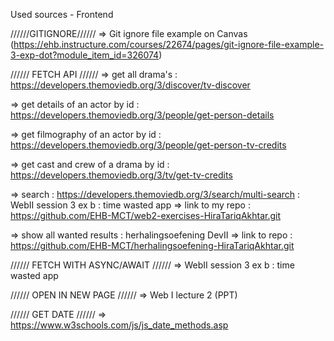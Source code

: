 Used sources - Frontend


//////GITIGNORE//////
=> Git ignore file example on Canvas
(https://ehb.instructure.com/courses/22674/pages/git-ignore-file-example-3-exp-dot?module_item_id=326074)



////// FETCH API //////
=> get all drama's : https://developers.themoviedb.org/3/discover/tv-discover

=> get details of an actor by id : https://developers.themoviedb.org/3/people/get-person-details

=> get filmography of an actor by id : https://developers.themoviedb.org/3/people/get-person-tv-credits

=> get cast and crew of a drama by id : https://developers.themoviedb.org/3/tv/get-tv-credits

=> search : https://developers.themoviedb.org/3/search/multi-search
          : WebII session 3 ex b : time wasted app 
            => link to my repo : https://github.com/EHB-MCT/web2-exercises-HiraTariqAkhtar.git



=> show all wanted results : herhalingsoefening DevII
    => link to repo : https://github.com/EHB-MCT/herhalingsoefening-HiraTariqAkhtar.git



////// FETCH WITH ASYNC/AWAIT //////
=> WebII session 3 ex b : time wasted app



////// OPEN IN NEW PAGE //////
=> Web I lecture 2 (PPT)



////// GET DATE //////
=> https://www.w3schools.com/js/js_date_methods.asp
